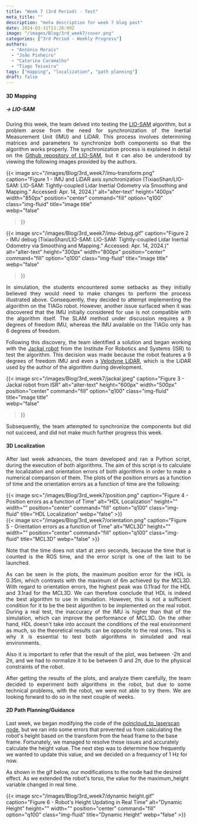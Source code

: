 ```yaml
---
title: "Week 7 (3rd Period) - Test"
meta_title: ""
description: "meta description for week 7 blog post"
date: 2024-03-31T13:28:00Z
image: "/images/Blog/3rd_week7/cover.png"
categories: ["3rd Period - Weekly Progress"]
authors: 
  - "António Morais"
  - "João Pinheiro"
  - "Catarina Caramalho"
  - "Tiago Teixeira"
tags: ["mapping", "localization", "path planning"]
draft: false
---
```


#### 3D Mapping

##### → LIO-SAM

<div style="text-align: justify;">

During this week, the team delved into testing the [LIO-SAM](https://github.com/TixiaoShan/LIO-SAM) algorithm, but a problem arose from the need for synchronization of the Inertial Measurement Unit (IMU) and LiDAR. This process involves determining matrices and parameters to synchronize both components so that the algorithm works properly. The synchronization process is explained in detail on the [Github repository of LIO-SAM](https://github.com/TixiaoShan/LIO-SAM), but it can also be understood by viewing the following images provided by the authors.
</div>

{{< image 
  src="/images/Blog/3rd_week7/imu-transform.png" 
  caption="Figure 1 - IMU and LiDAR axis synchronization (TixiaoShan/LIO-SAM: LIO-SAM: Tightly-coupled Lidar Inertial Odometry via Smoothing and Mapping.” Accessed: Apr. 14, 2024.)" 
  alt="alter-text" 
  height="400px" 
  width="850px" 
  position="center" 
  command="fill" 
  option="q100" 
  class="img-fluid" 
  title="image title"  
  webp="false" 
>}}

{{< image 
  src="/images/Blog/3rd_week7/imu-debug.gif" 
  caption="Figure 2 - IMU debug (TixiaoShan/LIO-SAM: LIO-SAM: Tightly-coupled Lidar Inertial Odometry via Smoothing and Mapping.” Accessed: Apr. 14, 2024.)" 
  alt="alter-text" 
  height="300px" 
  width="800px" 
  position="center" 
  command="fill" 
  option="q100" 
  class="img-fluid" 
  title="image title"  
  webp="false" 
>}}

<div style="text-align: justify;">

<!-- In simulation the students had some setbacks as they thought they would need to make changes in it to perform what is ilustrated above. So it was decided to try the algorithm on the TIAGo robot, but another problem was discovered as the IMU that is was initially thought to be of use isnt compatible with the algorithm itself. The SLAM method in discussion needs a 9 degrees of freedom IMU and the one availabe on TIAGo only has 6 degrees of freedom.

Following the problem discovered, the team found a solution and started to work with the [Jackal robot](https://clearpathrobotics.com/jackal-small-unmanned-ground-vehicle/) from the Institute of Robotics and Systems (ISR) to test the algorithm. The choice was made because the robot has an IMU with 9 degrees of freedom and even a [Velodyne LiDAR](https://velodynelidar.com/products/puck/) - which is the LiDAR that the author of the algoithm made development with. -->
In simulation, the students encountered some setbacks as they initially believed they would need to make changes to perform the process illustrated above. Consequently, they decided to attempt implementing the algorithm on the TIAGo robot. However, another issue surfaced when it was discovered that the IMU initially considered for use is not compatible with the algorithm itself. The SLAM method under discussion requires a 9 degrees of freedom IMU, whereas the IMU available on the TIAGo only has 6 degrees of freedom.

Following this discovery, the team identified a solution and began working with the [Jackal robot](https://clearpathrobotics.com/jackal-small-unmanned-ground-vehicle/) from the Institute For Robotics and Systems (ISR) to test the algorithm. This decision was made because the robot features a 9 degrees of freedom IMU and even a [Velodyne LiDAR](https://velodynelidar.com/products/puck/), which is the LiDAR used by the author of the algorithm during development.
</div>

{{< image 
  src="/images/Blog/3rd_week7/jackal.jpeg" 
  caption="Figure 3 - Jackal robot from ISR" 
  alt="alter-text" 
  height="600px" 
  width="500px" 
  position="center" 
  command="fill" 
  option="q100" 
  class="img-fluid" 
  title="image title"  
  webp="false" 
>}}

<div style="text-align: justify;">

Subsequently, the team attempted to synchronize the components but did not succeed, and did not make much further progress this week.
</div>

#### 3D Localization

<!-- ##### Simulation Results -->
<div style="text-align: justify;">

<!-- Ao correr os algoritmos, foi tambem corrido em paralelo um script em python desenvolvido pelos alunos, cujo objetivo é obter os erros face à localização e à orientação de ambos algoritmos, com o fim de comparar numericamente as alternativas.
Os resultados obtidos são os seguintes: -->
<!--During the execution of the algorithms, the students also simultaneously ran a Python script they had developed. -->
After last week advances, the team developed and ran a Python script, during the execution of both algorithms.
The aim of this script is to calculate the localization and orientation errors of both algorithms in order to make a numerical comparison of them. 
The plots of the position errors as a function of time and the orientation errors as a function of time are the following:
</div>

<div class="image-container">
  <div class="image">
    {{< image 
        src="/images/Blog/3rd_week7/position.png" 
        caption="Figure 4 - Position errors as a function of Time" 
        alt="HDL Localization" 
        height="" 
        width="" 
        position="center" 
        command="fill" 
        option="q100" 
        class="img-fluid" 
        title="HDL Localization"  
        webp="false" 
    >}}
  </div>
  <div class="image">
    {{< image 
        src="/images/Blog/3rd_week7/orientation.png" 
        caption="Figure 5 - Orientation errors as a function of Time" 
        alt="MCL3D" 
        height="" 
        width="" 
        position="center" 
        command="fill" 
        option="q100" 
        class="img-fluid" 
        title="MCL3D"  
        webp="false" 
    >}}
  </div>
</div>

<div style="text-align: justify;">

Note that the time does not start at zero seconds, because the time that is counted is the ROS time, and the error script is one of the last to be launched.

<!-- Como se observa nos graficos, o HDL é de facto o melhor algoritmo a utilizar em simualçao, contudo, isto não é uma condição suficiente/necessaria para que seja o melhor algoritmo a implemnetar no robot real. 
Durante um teste real, a imprecisão do IMU é superior à da simulação, o que deverá de melhorar o desempenho do MCL3D. Já o HDL, não tem tanto em conta as condições do ambiente real, e portanto, os resultados teoricos poderão ser o oposto dos reais, daí a importancia de correr ambos os algoritmos num ambiente simulado e real. -->
As can be seen in the plots, the maximum position error for the HDL is 0.35m, which contrasts with the maximum of 6m achieved by the MCL3D. With regard to orientation errors, the highest peak was 0.11rad for the HDL and 3.1rad for the MCL3D. We can therefore conclude that HDL is indeed the best algorithm to use in simulation. However, this is not a sufficient condition for it to be the best algorithm to be implemented on the real robot. 
During a real test, the inaccuracy of the IMU is higher than that of the simulation, which can improve the performance of MCL3D. On the other hand, HDL doesn't take into account the conditions of the real environment as much, so the theoretical results can be opposite to the real ones. This is why it is essential to test both algorithms in simulated and real environments.
</div>

<div style="text-align: justify;">

Also it is important to refer that the result of the plot, was between -2&pi; and 2&pi;, and we had to normalize it to be between 0 and 2&pi;, due to the physical constraints of the robot.
</div>

<div style="text-align: justify;">

After getting the results of the plots, and analyze them carefully, the team decided to experiment both algorithms in the robot, but due to some technical problems, with the robot, we were not able to try them. We are looking forward to do so in the next couple of weeks.
</div>

#### 2D Path Planning/Guidance


Last week, we began modifying the code of the [poincloud_to_laserscan node](https://github.com/ros-perception/pointcloud_to_laserscan), but we ran into some errors that prevented us from calculating the robot's height based on the transform from the head frame to the base frame. Fortunately, we managed to resolve these issues and accurately calculate the height value. The next step was to determine how frequently we wanted to update this value, and we decided on a frequency of 1 Hz for now.

As shown in the gif below, our modifications to the node had the desired effect. As we extended the robot's torso, the value for the maximum_height variable changed in real time.

<div class="image-container">
    {{< image 
        src="/images/Blog/3rd_week7/dynamic height.gif" 
        caption="Figure 6 - Robot's Height Updating in Real Time" 
        alt="Dynamic Height" 
        height="" 
        width="" 
        position="center" 
        command="fill" 
        option="q100" 
        class="img-fluid" 
        title="Dynamic Height"  
        webp="false" 
    >}}
</div>